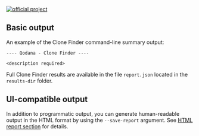 [//]: # (title: Clone Finder Output Formats)

[![official project](https://jb.gg/badges/official-flat-square.svg)](https://confluence.jetbrains.com/display/ALL/JetBrains+on+GitHub)

## Basic output

<description required>

An example of the Clone Finder command-line summary output:
```
---- Qodana - Clone Finder ----

<description required>

```
Full Clone Finder results are available in the file `report.json` located in the `results-dir` folder.

## UI-compatible output

In addition to programmatic output, you can generate human-readable output in the HTML format by using the `--save-report` argument.
See [HTML report section](html-report.md) for details.
